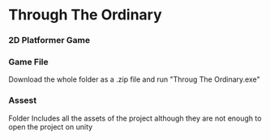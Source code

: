 # Through The Ordinary
### 2D Platformer Game

### Game File
Download the whole folder as a .zip file and run "Throug The Ordinary.exe"

### Assest
Folder Includes all the assets of the project although they are not enough to open the project on unity